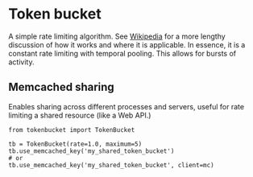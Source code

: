 # Token bucket

A simple rate limiting algorithm. See
[Wikipedia](http://en.wikipedia.org/wiki/Token_bucket) for a more lengthy
discussion of how it works and where it is applicable. In essence, it is a
constant rate limiting with temporal pooling. This allows for bursts of
activity.

## Memcached sharing

Enables sharing across different processes and servers, useful for rate
limiting a shared resource (like a Web API.)

    from tokenbucket import TokenBucket

    tb = TokenBucket(rate=1.0, maximum=5)
    tb.use_memcached_key('my_shared_token_bucket')
    # or
    tb.use_memcached_key('my_shared_token_bucket', client=mc)

